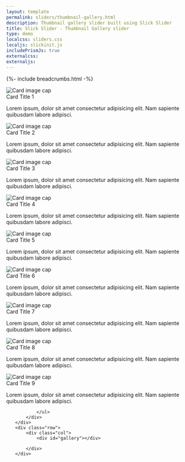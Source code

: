 ```yaml
---
layout: template
permalink: sliders/thumbnail-gallery.html
description: Thumbnail gallery slider built using Slick Slider
title: Slick Slider - Thumbnail Gallery slider 
type: demo
localcss: sliders.css
localjs: slickinit.js
includePrismJs: true
externalcss:
externaljs:
---
```


{%- include breadcrumbs.html -%}


<style>
	.slick-grid .card-body {
		display: none;
	}

	.cdc-gallery-slider .card {
		margin: 0;
	}

	.cdc-gallery-slider {
		margin-bottom: 1rem;
	}
	#list a {
		text-decoration: none!important;
	}
</style>
</head>

<div class="container">
	<div class="row">
		<div class="col-8">
			<div class="cdc-card-slider" id="example1">
				<div class="card">
					<img alt="Card image cap" class="card-img-top" src="https://picsum.photos/id/849/700/300">
					<div class="card-body">
						<div class="card-title h4 text-left">
							Card Title 1
						</div>
						<p>Lorem ipsum, dolor sit amet consectetur adipisicing elit. Nam sapiente quibusdam labore adipisci.</p>
					</div>
				</div>
				<div class="card">
					<img alt="Card image cap" class="card-img-top" src="https://picsum.photos/id/820/700/300">
					<div class="card-body">
						<div class="card-title h4 text-left">
							Card Title 2
						</div>
						<p>Lorem ipsum, dolor sit amet consectetur adipisicing elit. Nam sapiente quibusdam labore adipisci.</p>
					</div>
				</div>
				<div class="card">
					<img alt="Card image cap" class="card-img-top" src="https://picsum.photos/id/821/700/300">
					<div class="card-body">
						<div class="card-title h4 text-left">
							Card Title 3
						</div>
						<p>Lorem ipsum, dolor sit amet consectetur adipisicing elit. Nam sapiente quibusdam labore adipisci.</p>
					</div>
				</div>
				<div class="card">
					<img alt="Card image cap" class="card-img-top" src="https://picsum.photos/id/822/700/300">
					<div class="card-body">
						<div class="card-title h4 text-left">
							Card Title 4
						</div>
						<p>Lorem ipsum, dolor sit amet consectetur adipisicing elit. Nam sapiente quibusdam labore adipisci.</p>
					</div>
				</div>
				<div class="card">
					<img alt="Card image cap" class="card-img-top" src="https://picsum.photos/id/813/700/300">
					<div class="card-body">
						<div class="card-title h4 text-left">
							Card Title 5
						</div>
						<p>Lorem ipsum, dolor sit amet consectetur adipisicing elit. Nam sapiente quibusdam labore adipisci.</p>
					</div>
				</div>
				<div class="card">
					<img alt="Card image cap" class="card-img-top" src="https://picsum.photos/id/849/700/300">
					<div class="card-body">
						<div class="card-title h4 text-left">
							Card Title 6
						</div>
						<p>Lorem ipsum, dolor sit amet consectetur adipisicing elit. Nam sapiente quibusdam labore adipisci.</p>
					</div>
				</div>
				<div class="card">
					<img alt="Card image cap" class="card-img-top" src="https://picsum.photos/id/820/700/300">
					<div class="card-body">
						<div class="card-title h4 text-left">
							Card Title 7
						</div>
						<p>Lorem ipsum, dolor sit amet consectetur adipisicing elit. Nam sapiente quibusdam labore adipisci.</p>
					</div>
				</div>
				<div class="card">
					<img alt="Card image cap" class="card-img-top" src="https://picsum.photos/id/821/700/300">
					<div class="card-body">
						<div class="card-title h4 text-left">
							Card Title 8
						</div>
						<p>Lorem ipsum, dolor sit amet consectetur adipisicing elit. Nam sapiente quibusdam labore adipisci.</p>
					</div>
				</div>
				<div class="card">
					<img alt="Card image cap" class="card-img-top" src="https://picsum.photos/id/822/700/300">
					<div class="card-body">
						<div class="card-title h4 text-left">
							Card Title 9
						</div>
						<p>Lorem ipsum, dolor sit amet consectetur adipisicing elit. Nam sapiente quibusdam labore adipisci.</p>
					</div>
				</div>
			</div>
		</div>
		<div class="col-4">
			<ul id="list">
				
			</ul>
		</div>
	</div>
	<div class="row">
		<div class="col">
			<div id="gallery"></div>

		</div>
	</div>
</div>


<script id="rendered-js">

window.addEventListener( 'DOMContentLoaded', function() {
	( function( $ ) {

		slickInit( '#example1', {
			'sliderType': 'gallery',
			'bodyClass': '',
			'ariaLabel': '',
			'centerMode': false,
			'arrows': false,
			'ariaLabelTarget': 'sliderLabel1',
			'galleryTarget': '#gallery',
			'dots': false,
			'callback': function( slider, defaults, slick ) {
					var grid = $( '<div class="slick-grid row" />' ),
					list = '';
				
				slider.addClass( 'cdc-gallery-slider' );
					
				slick.$slides.each( function( i, t ) {
					var $t = $( t );
						img = $t.find( 'img' );
						
						if( 0 ===  i ) {
							grid.append( '<div class="col-4 mb-3"><a href="#" data-slide="' + i + '" class="card bb-5 bb-primary">' + t.innerHTML + '</a></div>' );
							list += '<li><a href="#" data-slide="'+i+'" class=" bb-5 bb-primary">' + $( t ).find('.card-title').text() + '</a></li>';
						} else {
							grid.append( '<div class="col-4 mb-3"><a href="#" data-slide="' + i + '" class="card">' + t.innerHTML + '</a></div>' );
							list += '<li><a href="#" data-slide="'+i+'">' + $( t ).find('.card-title').text() + '</a></li>';
						}

				} );
				if ( 'gallery' === defaults.sliderType ) {
					if ( 'undefined' === typeof defaults.galleryTarget ) {
						slider.after( grid );
					} else {
							$( defaults.galleryTarget ).append( grid );
							$( '#list' ).append( list )
					}
				}
				$( 'a[data-slide]' ).click( function( e ) {
					e.preventDefault();
						var idx = $( this ).data( 'slide' );
						$( 'a[data-slide]' ).removeClass('bb-5 bb-primary' )
					$( 'a[data-slide="'+$( this ).data( 'slide' )+'"]' ).addClass('bb-5 bb-primary')
					slider.slick( 'slickGoTo', idx );
				} );
			},
			'responsive': [ {
				'breakpoint': 1200,
				'settings': {
					'slidesToShow': 1,
					'slidesToScroll': 1
				}
			}, {
				'breakpoint': 992,
				'settings': {
					'slidesToShow': 1,
					'slidesToScroll': 1
				}
			}, {
				'breakpoint': 768,
				'settings': {
					'slidesToShow': 1,
					'slidesToScroll': 1
				}
			}, {
				'breakpoint': 576,
				'settings': {
					'slidesToShow': 1,
					'slidesToScroll': 1
				}
			}, {
				'breakpoint': 0,
				'settings': {
					'slidesToShow': 1,
					'slidesToScroll': 1,
					'centerPadding': '20px'
				}
			} ]
		} );

	} )( jQuery );
} );

</script>
